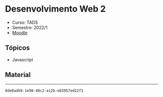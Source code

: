# Desenvolvimento Web 2
- Curso: TADS
- Semestre: 2022/1
- [Moodle](https://ava.ifpr.edu.br/)


## Tópicos
- Javascript

## Material

---

`0de0adb9-1e90-48c2-a12b-e03957ed22f1`

